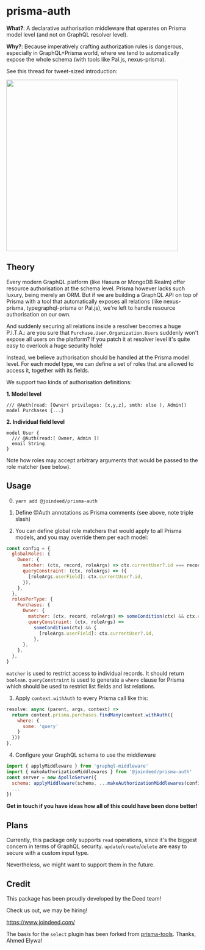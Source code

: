 # prisma-auth

**What?**: A declarative authorisation middleware that operates on Prisma model level (and not on GraphQL resolver level).

**Why?**: Because imperatively crafting authorization rules is dangerous, especially in GraphQL+Prisma world, where we tend to automatically expose the whole schema (with tools like Pal.js, nexus-prisma).

See this thread for tweet-sized introduction:



[<img src="https://user-images.githubusercontent.com/837032/139540771-8e84d6d2-0c43-4673-a9f7-9e335d47c8a7.png" width="450"/>](https://twitter.com/dimaip/status/1454480140872949761)


## Theory

Every modern GraphQL platform (like Hasura or MongoDB Realm) offer resource authorisation at the schema level.
Prisma however lacks such luxury, being merely an ORM.
But if we are building a GraphQL API on top of Prisma with a tool that automatically exposes all relations (like nexus-prisma, typegraphql-prisma or Pal.js), we're left to handle resource authorisation on our own.

And suddenly securing all relations inside a resolver becomes a huge P.I.T.A.: are you sure that `Purchase.User.Organization.Users` suddenly won't expose all users on the platform? If you patch it at resolver level it's quite easy to overlook a huge security hole!

Instead, we believe authorisation should be handled at the Prisma model level.
For each model type, we can define a set of roles that are allowed to access it, together with its fields.

We support two kinds of authorisation definitions:

**1. Model level**

```
/// @Auth(read: [Owner( privileges: [x,y,z], smth: else ), Admin])
model Purchases {...}
```

**2. Individual field level**

```
model User {
  /// @Auth(read:[ Owner, Admin ])
  email String
}
```

Note how roles may accept arbitrary arguments that would be passed to the role matcher (see below).

## Usage

0. `yarn add @joindeed/prisma-auth`

1. Define @Auth annotations as Prisma comments (see above, note triple slash)

2. You can define global role matchers that would apply to all Prisma models, and you may override them per each model:

```js
const config = {
  globalRoles: {
    Owner: {
      matcher: (ctx, record, roleArgs) => ctx.currentUser?.id === record?.[roleArgs.userField],
      queryConstraint: (ctx, roleArgs) => ({
        [roleArgs.userField]: ctx.currentUser?.id,
      }),
    },
  },
  rolesPerType: {
    Purchases: {
      Owner: {
        matcher: (ctx, record, roleArgs) => someCondition(ctx) && ctx.currentUser?.id === record?.[roleArgs.userField],
        queryConstraint: (ctx, roleArgs) =>
          someCondition(ctx) && {
            [roleArgs.userField]: ctx.currentUser?.id,
          },
      },
    },
  },
}
```

`matcher` is used to restrict access to individual records. It should return `boolean`.
`queryConstraint` is used to generate a `where` clause for Prisma which should be used to restrict list fields and list relations.

3. Apply `context.withAuth` to every Prisma call like this:

```js
resolve: async (parent, args, context) =>
  return context.prisma.purchases.findMany(context.withAuth({
    where: {
      some: 'query'
    }
  }))
},
```

4. Configure your GraphQL schema to use the middleware

```js
import { applyMiddleware } from 'graphql-middleware'
import { makeAuthorizationMiddlewares } from '@joindeed/prisma-auth'
const server = new ApolloServer({
  schema: applyMiddleware(schema, ...makeAuthorizationMiddlewares(config)),
  ...
})
```

**Get in touch if you have ideas how all of this could have been done better!**

## Plans

Currently, this package only supports `read` operations, since it's the biggest concern in terms of GraphQL security.
`update`/`create`/`delete` are easy to secure with a custom input type.

Nevertheless, we might want to support them in the future.

## Credit

This package has been proudly developed by the Deed team!

Check us out, we may be hiring!

https://www.joindeed.com/

The basis for the `select` plugin has been forked from [prisma-tools](https://raw.githubusercontent.com/paljs/prisma-tools/main/packages/plugins/src/select.ts).
Thanks, Ahmed Elywa!
